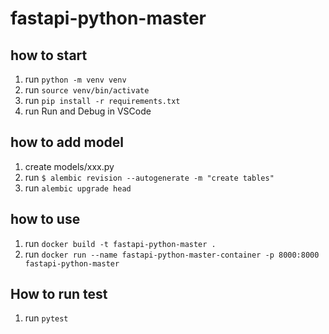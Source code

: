 # fastapi-python-master

## how to start

1. run `python -m venv venv`
2. run `source venv/bin/activate`
3. run `pip install -r requirements.txt`
4. run Run and Debug in VSCode

## how to add model

1. create models/xxx.py
2. run `$ alembic revision --autogenerate -m "create tables"`
3. run `alembic upgrade head`

## how to use

1. run `docker build -t fastapi-python-master .`
2. run `docker run --name fastapi-python-master-container -p 8000:8000 fastapi-python-master`

## How to run test

1. run `pytest`
